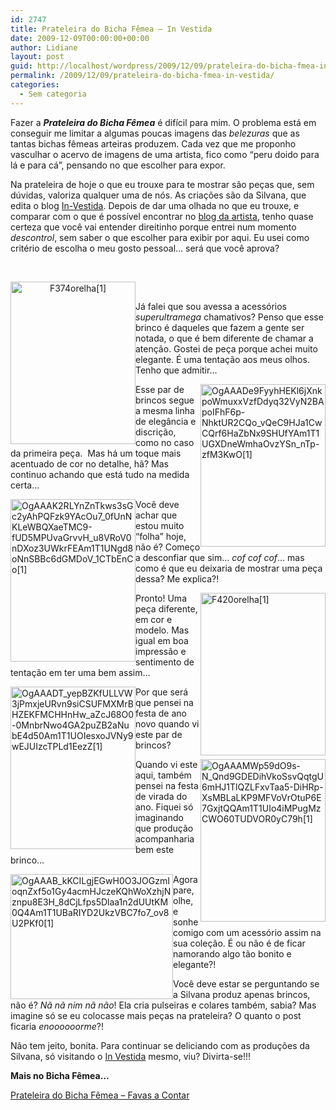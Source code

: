 ```yaml
---
id: 2747
title: Prateleira do Bicha Fêmea – In Vestida
date: 2009-12-09T00:00:00+00:00
author: Lidiane
layout: post
guid: http://localhost/wordpress/2009/12/09/prateleira-do-bicha-fmea-in-vestida/
permalink: /2009/12/09/prateleira-do-bicha-fmea-in-vestida/
categories:
  - Sem categoria
---
```

Fazer a **_Prateleira do Bicha Fêmea_** é difícil para mim. O problema está em conseguir me limitar a algumas poucas imagens das _belezuras_ que as tantas bichas fêmeas arteiras produzem. Cada vez que me proponho vasculhar o acervo de imagens de uma artista, fico como “peru doido para lá e para cá”, pensando no que escolher para expor.

Na prateleira de hoje o que eu trouxe para te mostrar são peças que, sem dúvidas, valoriza qualquer uma de nós. As criações são da Silvana, que edita o blog <a href="http://www.in-vestida.blogspot.com/" target="_blank">In-Vestida</a>. Depois de dar uma olhada no que eu trouxe, e comparar com o que é possível encontrar no <a href="http://www.in-vestida.blogspot.com/" target="_blank">blog da artista</a>, tenho quase certeza que você vai entender direitinho porque entrei num momento _descontrol_, sem saber o que escolher para exibir por aqui. Eu usei como critério de escolha o meu gosto pessoal… será que você aprova?

<!--more--> 

<p style="text-align: center;">
  <a href="http://www.trololodemulher.com.br/blog/wp-content/uploads/2009/12/F374orelha1.jpg"><img class="aligncenter" style="display: inline; margin-left: 0px; margin-right: 0px; border-width: 0px;" title="F374orelha[1]" src="http://www.trololodemulher.com.br/blog/wp-content/uploads/2009/12/F374orelha1_thumb.jpg" border="0" alt="F374orelha[1]" width="200" height="260" align="left" /></a>
</p>

 

Já falei que sou avessa a acessórios _superultramega_ chamativos? Penso que esse brinco é daqueles que fazem a gente ser notada, o que é bem diferente de chamar a atenção. Gostei de peça porque achei muito elegante. É uma tentação aos meus olhos. Tenho que admitir…

[<img style="display: inline; margin-left: 0px; margin-right: 0px; border-width: 0px;" title="OgAAADe9FyyhHEKl6jXnkpoWmuxxVzfDdyq32VyN2BApoIFhF6p-NhktUR2CQo_vQeC9HJa1CwCQrf6HaZbNx9SHUfYAm1T1UGXDneWmhaOvzYSn_nTp-zfM3KwO[1]" src="http://www.trololodemulher.com.br/blog/wp-content/uploads/2009/12/OgAAADe9FyyhHEKl6jXnkpoWmuxxVzfDdyq32VyN2BApoIFhF6pNhktUR2CQo_vQeC9HJa1CwCQrf6HaZbNx9SHUfYAm1T1U1.jpg" border="0" alt="OgAAADe9FyyhHEKl6jXnkpoWmuxxVzfDdyq32VyN2BApoIFhF6p-NhktUR2CQo_vQeC9HJa1CwCQrf6HaZbNx9SHUfYAm1T1UGXDneWmhaOvzYSn_nTp-zfM3KwO[1]" width="200" height="260" align="right" />](http://www.trololodemulher.com.br/blog/wp-content/uploads/2009/12/OgAAADe9FyyhHEKl6jXnkpoWmuxxVzfDdyq32VyN2BApoIFhF6pNhktUR2CQo_vQeC9HJa1CwCQrf6HaZbNx9SHUfYAm1T1U.jpg)

Esse par de brincos segue a mesma linha de elegância e discrição, como no caso da primeira peça.  Mas há um toque mais acentuado de cor no detalhe, hã? Mas continuo achando que está tudo na medida certa…

[<img style="display: inline; margin-left: 0px; margin-right: 0px; border-width: 0px;" title="OgAAAK2RLYnZnTkws3sGc2yAhPQFzk9YAcOu7_0fUnNKLeWBQXaeTMC9-fUD5MPUvaGrvvH_u8VRoV0nDXoz3UWkrFEAm1T1UNgd8oNnSBBc6dGMDoV_1CTbEnCo[1]" src="http://www.trololodemulher.com.br/blog/wp-content/uploads/2009/12/OgAAAK2RLYnZnTkws3sGc2yAhPQFzk9YAcOu7_0fUnNKLeWBQXaeTMC9fUD5MPUvaGrvvH_u8VRoV0nDXoz3UWkrFEAm1T1U1.jpg" border="0" alt="OgAAAK2RLYnZnTkws3sGc2yAhPQFzk9YAcOu7_0fUnNKLeWBQXaeTMC9-fUD5MPUvaGrvvH_u8VRoV0nDXoz3UWkrFEAm1T1UNgd8oNnSBBc6dGMDoV_1CTbEnCo[1]" width="200" height="260" align="left" />](http://www.trololodemulher.com.br/blog/wp-content/uploads/2009/12/OgAAAK2RLYnZnTkws3sGc2yAhPQFzk9YAcOu7_0fUnNKLeWBQXaeTMC9fUD5MPUvaGrvvH_u8VRoV0nDXoz3UWkrFEAm1T1U.jpg)

Você deve achar que estou muito “folha” hoje, não é? Começo a desconfiar que sim… _cof cof cof_… mas como é que eu deixaria de mostrar uma peça dessa? Me explica?!

[<img style="display: inline; margin-left: 0px; margin-right: 0px; border-width: 0px;" title="F420orelha[1]" src="http://www.trololodemulher.com.br/blog/wp-content/uploads/2009/12/F420orelha1_thumb.jpg" border="0" alt="F420orelha[1]" width="200" height="260" align="right" />](http://www.trololodemulher.com.br/blog/wp-content/uploads/2009/12/F420orelha1.jpg)

Pronto! Uma peça diferente, em cor e modelo. Mas igual em boa impressão e sentimento de tentação em ter uma bem assim…

[<img style="display: inline; margin-left: 0px; margin-right: 0px; border-width: 0px;" title="OgAAADT_yepBZKfULLVW3jPmxjeURvn9siCSUFMXMrBHZEKFMCHHnHw_aZcJ68O0-0MnbrNwo4GA2puZB2aNubE4d50Am1T1UOIesxoJVNy9wEJUIzcTPLd1EezZ[1]" src="http://www.trololodemulher.com.br/blog/wp-content/uploads/2009/12/OgAAADT_yepBZKfULLVW3jPmxjeURvn9siCSUFMXMrBHZEKFMCHHnHw_aZcJ68O00MnbrNwo4GA2puZB2aNubE4d50Am1T1U1.jpg" border="0" alt="OgAAADT_yepBZKfULLVW3jPmxjeURvn9siCSUFMXMrBHZEKFMCHHnHw_aZcJ68O0-0MnbrNwo4GA2puZB2aNubE4d50Am1T1UOIesxoJVNy9wEJUIzcTPLd1EezZ[1]" width="200" height="260" align="left" />](http://www.trololodemulher.com.br/blog/wp-content/uploads/2009/12/OgAAADT_yepBZKfULLVW3jPmxjeURvn9siCSUFMXMrBHZEKFMCHHnHw_aZcJ68O00MnbrNwo4GA2puZB2aNubE4d50Am1T1U.jpg)

Por que será que pensei na festa de ano novo quando vi este par de brincos?

[<img style="display: inline; margin-left: 0px; margin-right: 0px; border-width: 0px;" title="OgAAAMWp59dO9s-N_Qnd9GDEDihVkoSsvQqtgU6mHJ1TlQZLFxvTaa5-DiHRp-XsMBLaLKP9MFVoVrOtuP6E7GxjtQQAm1T1UIo4iMPugMzCWO60TUDVOR0yC79h[1]" src="http://www.trololodemulher.com.br/blog/wp-content/uploads/2009/12/OgAAAMWp59dO9sN_Qnd9GDEDihVkoSsvQqtgU6mHJ1TlQZLFxvTaa5DiHRpXsMBLaLKP9MFVoVrOtuP6E7GxjtQQAm1T1UIo1.jpg" border="0" alt="OgAAAMWp59dO9s-N_Qnd9GDEDihVkoSsvQqtgU6mHJ1TlQZLFxvTaa5-DiHRp-XsMBLaLKP9MFVoVrOtuP6E7GxjtQQAm1T1UIo4iMPugMzCWO60TUDVOR0yC79h[1]" width="200" height="260" align="right" />](http://www.trololodemulher.com.br/blog/wp-content/uploads/2009/12/OgAAAMWp59dO9sN_Qnd9GDEDihVkoSsvQqtgU6mHJ1TlQZLFxvTaa5DiHRpXsMBLaLKP9MFVoVrOtuP6E7GxjtQQAm1T1UIo.jpg)

Quando vi este aqui, também pensei na festa de virada do ano. Fiquei só imaginando que produção acompanharia bem este brinco…

[<img style="display: inline; margin-left: 0px; margin-right: 0px; border-width: 0px;" title="OgAAAB_kKCILgjEGwH0O3JOGzmIoqnZxf5o1Gy4acmHJczeKQhWoXzhjNznpu8E3H_8dCjLfps5Dlaa1n2dUUtKM0Q4Am1T1UBaRIYD2UkzVBC7fo7_ov8U2PKf0[1]" src="http://www.trololodemulher.com.br/blog/wp-content/uploads/2009/12/OgAAAB_kKCILgjEGwH0O3JOGzmIoqnZxf5o1Gy4acmHJczeKQhWoXzhjNznpu8E3H_8dCjLfps5Dlaa1n2dUUtKM0Q4Am1T11.jpg" border="0" alt="OgAAAB_kKCILgjEGwH0O3JOGzmIoqnZxf5o1Gy4acmHJczeKQhWoXzhjNznpu8E3H_8dCjLfps5Dlaa1n2dUUtKM0Q4Am1T1UBaRIYD2UkzVBC7fo7_ov8U2PKf0[1]" width="260" height="200" align="left" />](http://www.trololodemulher.com.br/blog/wp-content/uploads/2009/12/OgAAAB_kKCILgjEGwH0O3JOGzmIoqnZxf5o1Gy4acmHJczeKQhWoXzhjNznpu8E3H_8dCjLfps5Dlaa1n2dUUtKM0Q4Am1T1.jpg)

Agora pare, olhe, e sonhe comigo com um acessório assim na sua coleção. É ou não é de ficar namorando algo tão bonito e elegante?!

Você deve estar se perguntando se a Silvana produz apenas brincos, não é? _Nã nã nim nã não_! Ela cria pulseiras e colares também, sabia? Mas imagine só se eu colocasse mais peças na prateleira? O quanto o post ficaria _enoooooorme_?!

Não tem jeito, bonita. Para continuar se deliciando com as produções da Silvana, só visitando o <a href="http://www.in-vestida.blogspot.com/" target="_blank">In Vestida</a> mesmo, viu? Divirta-se!!!

**Mais no Bicha Fêmea…**

[Prateleira do Bicha Fêmea – Favas a Contar](http://www.trololodemulher.com.br/2009/10/28/prateleira-do-bicha-fmea-favas-a-contar/)